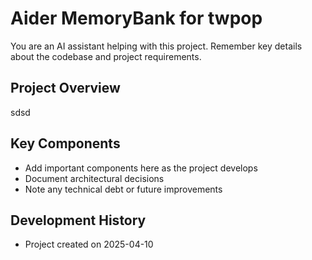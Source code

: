 # Aider MemoryBank for twpop

You are an AI assistant helping with this project. Remember key details about the codebase and project requirements.

## Project Overview

sdsd

## Key Components

- Add important components here as the project develops
- Document architectural decisions
- Note any technical debt or future improvements

## Development History

- Project created on 2025-04-10
